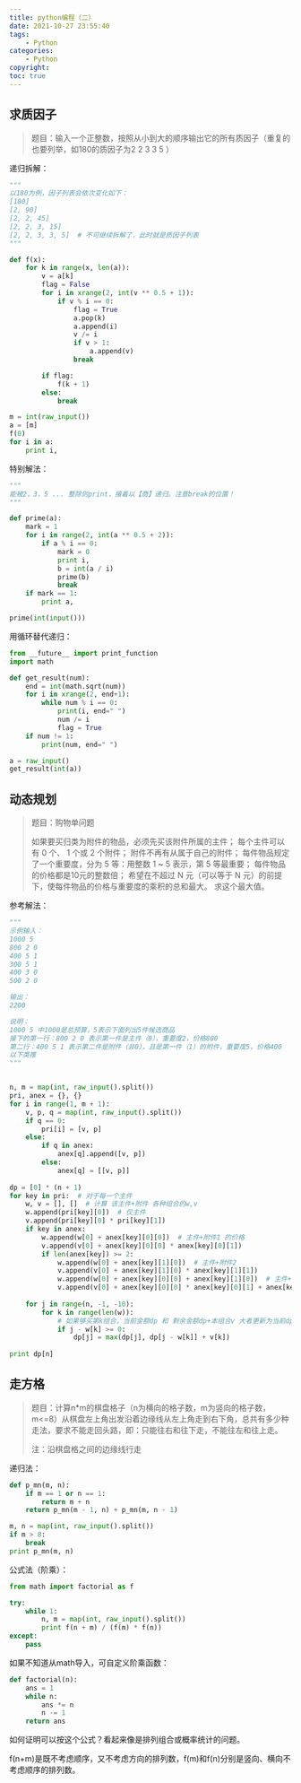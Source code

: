 ```yaml
---
title: python编程（二）
date: 2021-10-27 23:55:40
tags:
    - Python
categories:
    - Python
copyright:
toc: true
---
```






## 求质因子

> 题目：输入一个正整数，按照从小到大的顺序输出它的所有质因子（重复的也要列举，如180的质因子为2 2 3 3 5 ）

<!-- more -->



递归拆解：

```python
"""
以180为例，因子列表会依次变化如下：
[180]
[2, 90]
[2, 2, 45]
[2, 2, 3, 15]
[2, 2, 3, 3, 5]  # 不可继续拆解了，此时就是质因子列表
"""

def f(x):
    for k in range(x, len(a)):
        v = a[k]
        flag = False
        for i in xrange(2, int(v ** 0.5 + 1)):
            if v % i == 0:
                flag = True
                a.pop(k)
                a.append(i)
                v /= i
                if v > 1:
                    a.append(v)
                break

        if flag:
            f(k + 1)
        else:
            break

m = int(raw_input())
a = [m]
f(0)
for i in a:
    print i,
```



特别解法：

```python
"""
能被2，3，5 ... 整除则print，接着以【商】递归。注意break的位置！
"""

def prime(a):
    mark = 1
    for i in range(2, int(a ** 0.5 + 2)):
        if a % i == 0:
            mark = 0
            print i,
            b = int(a / i)
            prime(b)
            break
    if mark == 1:
        print a,

prime(int(input()))
```



用循环替代递归：

```python
from __future__ import print_function
import math

def get_result(num):
    end = int(math.sqrt(num))
    for i in xrange(2, end+1):
        while num % i == 0:
            print(i, end=" ")
            num /= i
            flag = True
    if num != 1:
        print(num, end=" ")

a = raw_input()
get_result(int(a))
```





## 动态规划

> 题目：购物单问题
>
> 如果要买归类为附件的物品，必须先买该附件所属的主件；
> 每个主件可以有 0 个、 1 个或 2 个附件；
> 附件不再有从属于自己的附件；
> 每件物品规定了一个重要度，分为 5 等：用整数 1 **~** 5 表示，第 5 等最重要；
> 每件物品的价格都是10元的整数倍；
> 希望在不超过 N 元（可以等于 N 元）的前提下，使每件物品的价格与重要度的乘积的总和最大。
> 求这个最大值。



参考解法：

```python
"""
示例输入：
1000 5
800 2 0
400 5 1
300 5 1
400 3 0
500 2 0

输出：
2200

说明：
1000 5 中1000是总预算，5表示下面列出5件候选商品
接下的第一行：800 2 0 表示第一件是主件（0），重要度2，价格800
第二行：400 5 1 表示第二件是附件（非0），且是第一件（1）的附件，重要度5，价格400
以下类推
"""


n, m = map(int, raw_input().split())
pri, anex = {}, {}
for i in range(1, m + 1):
    v, p, q = map(int, raw_input().split())
    if q == 0:
        pri[i] = [v, p]
    else:
        if q in anex:
            anex[q].append([v, p])
        else:
            anex[q] = [[v, p]]
            
dp = [0] * (n + 1)
for key in pri:  # 对于每一个主件
    w, v = [], []  # 计算 该主件+附件 各种组合的w,v
    w.append(pri[key][0])  # 仅主件
    v.append(pri[key][0] * pri[key][1])
    if key in anex:
        w.append(w[0] + anex[key][0][0])  # 主件+附件1 的价格
        v.append(v[0] + anex[key][0][0] * anex[key][0][1])
        if len(anex[key]) >= 2:
            w.append(w[0] + anex[key][1][0])  # 主件+附件2
            v.append(v[0] + anex[key][1][0] * anex[key][1][1])
            w.append(w[0] + anex[key][0][0] + anex[key][1][0])  # 主件+附件1+附件2
            v.append(v[0] + anex[key][0][0] * anex[key][0][1] + anex[key][1][0] * anex[key][1][1])
            
    for j in range(n, -1, -10):
        for k in range(len(w)):
            # 如果够买第k组合，当前金额dp 和 剩余金额dp+本组合v 大者更新为当前dp
            if j - w[k] >= 0:
                dp[j] = max(dp[j], dp[j - w[k]] + v[k])
                
print dp[n]
```





## 走方格

> 题目：计算n*m的棋盘格子（n为横向的格子数，m为竖向的格子数，m<=8）从棋盘左上角出发沿着边缘线从左上角走到右下角，总共有多少种走法，要求不能走回头路，即：只能往右和往下走，不能往左和往上走。
>
> 注：沿棋盘格之间的边缘线行走



递归法：

```python
def p_mn(m, n):
    if m == 1 or n == 1:
        return m + n
    return p_mn(m - 1, n) + p_mn(m, n - 1)

m, n = map(int, raw_input().split())
if m > 8:
    break
print p_mn(m, n)
```



公式法（阶乘）：

```python
from math import factorial as f

try:
    while 1:
        n, m = map(int, raw_input().split())
        print f(n + m) / (f(m) * f(n))
except:
    pass
```



如果不知道从math导入，可自定义阶乘函数：

```python
def factorial(n):
    ans = 1
    while n:
        ans *= n
        n -= 1
    return ans
```

如何证明可以按这个公式？看起来像是排列组合或概率统计的问题。

f(n+m)是既不考虑顺序，又不考虑方向的排列数，f(m)和f(n)分别是竖向、横向不考虑顺序的排列数。

